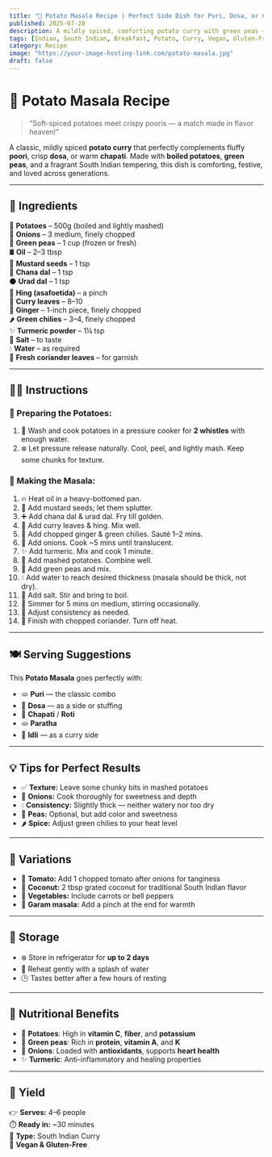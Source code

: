 ```yaml
---
title: "🥔 Potato Masala Recipe | Perfect Side Dish for Puri, Dosa, or Chapati"
published: 2025-07-28
description: A mildly spiced, comforting potato curry with green peas — the perfect companion for poori and South Indian breakfasts.
tags: [Indian, South Indian, Breakfast, Potato, Curry, Vegan, Gluten-Free]
category: Recipe
image: "https://your-image-hosting-link.com/potato-masala.jpg"
draft: false
---
```


# 🥔 Potato Masala Recipe

> “Soft-spiced potatoes meet crispy pooris — a match made in flavor heaven!”

A classic, mildly spiced **potato curry** that perfectly complements fluffy **poori**, crisp **dosa**, or warm **chapati**. Made with **boiled potatoes**, **green peas**, and a fragrant South Indian tempering, this dish is comforting, festive, and loved across generations.

---

## 🛒 Ingredients

🥔 **Potatoes** – 500g (boiled and lightly mashed)  
🧅 **Onions** – 3 medium, finely chopped  
🌱 **Green peas** – 1 cup (frozen or fresh)  
🛢️ **Oil** – 2–3 tbsp  
🌰 **Mustard seeds** – 1 tsp  
🌾 **Chana dal** – 1 tsp  
⚫ **Urad dal** – 1 tsp  
💨 **Hing (asafoetida)** – a pinch  
🍃 **Curry leaves** – 8–10  
🧄 **Ginger** – 1-inch piece, finely chopped  
🌶️ **Green chilies** – 3–4, finely chopped  
✨ **Turmeric powder** – 1¼ tsp  
🧂 **Salt** – to taste  
💧 **Water** – as required  
🌿 **Fresh coriander leaves** – for garnish

---

## 👩‍🍳 Instructions

### 🔹 Preparing the Potatoes:

1. 🧼 Wash and cook potatoes in a pressure cooker for **2 whistles** with enough water.  
2. ❄️ Let pressure release naturally. Cool, peel, and lightly mash. Keep some chunks for texture.

### 🔸 Making the Masala:

1. 🔥 Heat oil in a heavy-bottomed pan.  
2. 🌰 Add mustard seeds; let them splutter.  
3. ➕ Add chana dal & urad dal. Fry till golden.  
4. 💨 Add curry leaves & hing. Mix well.  
5. 🧄 Add chopped ginger & green chilies. Sauté 1–2 mins.  
6. 🧅 Add onions. Cook ~5 mins until translucent.  
7. ✨ Add turmeric. Mix and cook 1 minute.  
8. 🥔 Add mashed potatoes. Combine well.  
9. 🌱 Add green peas and mix.  
10. 💧 Add water to reach desired thickness (masala should be thick, not dry).  
11. 🧂 Add salt. Stir and bring to boil.  
12. 🔁 Simmer for 5 mins on medium, stirring occasionally.  
13. 🔄 Adjust consistency as needed.  
14. 🌿 Finish with chopped coriander. Turn off heat.

---

## 🍽️ Serving Suggestions

This **Potato Masala** goes perfectly with:

- 🫓 **Puri** — the classic combo  
- 🥞 **Dosa** — as a side or stuffing  
- 🌾 **Chapati** / **Roti**  
- 🫓 **Paratha**  
- 🥣 **Idli** — as a curry side

---

## 💡 Tips for Perfect Results

- ✅ **Texture:** Leave some chunky bits in mashed potatoes  
- 🧅 **Onions:** Cook thoroughly for sweetness and depth  
- 💧 **Consistency:** Slightly thick — neither watery nor too dry  
- 🌱 **Peas:** Optional, but add color and sweetness  
- 🌶️ **Spice:** Adjust green chilies to your heat level

---

## 🔄 Variations

- 🍅 **Tomato:** Add 1 chopped tomato after onions for tanginess  
- 🥥 **Coconut:** 2 tbsp grated coconut for traditional South Indian flavor  
- 🥕 **Vegetables:** Include carrots or bell peppers  
- 🧂 **Garam masala:** Add a pinch at the end for warmth

---

## 🧊 Storage

- ❄️ Store in refrigerator for **up to 2 days**  
- 🔁 Reheat gently with a splash of water  
- 🕒 Tastes better after a few hours of resting

---

## 🥦 Nutritional Benefits

- 🥔 **Potatoes**: High in **vitamin C**, **fiber**, and **potassium**  
- 🌱 **Green peas**: Rich in **protein**, **vitamin A**, and **K**  
- 🧅 **Onions**: Loaded with **antioxidants**, supports **heart health**  
- ✨ **Turmeric**: Anti-inflammatory and healing properties

---

## 📝 Yield

👉 **Serves:** 4–6 people  
⏱️ **Ready in:** ~30 minutes  
🥄 **Type:** South Indian Curry  
🌱 **Vegan & Gluten-Free**
